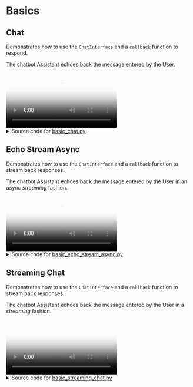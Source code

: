 # Basics

## Chat

Demonstrates how to use the `ChatInterface` and a `callback` function to respond.

The chatbot Assistant echoes back the message entered by the User.

<video controls poster="..\assets\thumbnails\basic_chat.png" >
    <source src="..\assets\videos\basic_chat.mp4" type="video/mp4"
    style="max-height: 400px; max-width: 600px;">
    Your browser does not support the video tag.
</video>



<details>

<summary>Source code for <a href='..\examples\basics\basic_chat.py' target='_blank'>basic_chat.py</a></summary>

```python
"""
Demonstrates how to use the `ChatInterface` and a `callback` function to respond.

The chatbot Assistant echoes back the message entered by the User.
"""

import panel as pn

pn.extension(design="material")


def callback(contents: str, user: str, instance: pn.widgets.ChatInterface):
    message = f"Echoing {user}: {contents}"
    return message


chat_interface = pn.widgets.ChatInterface(callback=callback)
chat_interface.send(
    "Enter a message in the TextInput below and receive an echo!",
    user="System",
    respond=False,
)
chat_interface.servable()
```
</details>


## Echo Stream Async

Demonstrates how to use the `ChatInterface` and a `callback` function to
stream back responses.

The chatbot Assistant echoes back the message entered by the User in an
*async streaming* fashion.

<video controls poster="..\assets\thumbnails\basic_echo_stream_async.png" >
    <source src="..\assets\videos\basic_echo_stream_async.mp4" type="video/mp4"
    style="max-height: 400px; max-width: 600px;">
    Your browser does not support the video tag.
</video>



<details>

<summary>Source code for <a href='..\examples\basics\basic_echo_stream_async.py' target='_blank'>basic_echo_stream_async.py</a></summary>

```python
"""
Demonstrates how to use the `ChatInterface` and a `callback` function to
stream back responses.

The chatbot Assistant echoes back the message entered by the User in an
*async streaming* fashion.
"""


from asyncio import sleep

import panel as pn

pn.extension()


async def callback(contents: str, user: str, instance: pn.widgets.ChatInterface):
    await sleep(1)
    message = ""
    for char in "Echoing User: " + contents:
        await sleep(0.05)
        message += char
        yield message


chat_interface = pn.widgets.ChatInterface(callback=callback)
chat_interface.send(
    "Enter a message in the TextInput below and receive an echo!",
    user="System",
    respond=False,
)
chat_interface.servable()
```
</details>


## Streaming Chat

Demonstrates how to use the `ChatInterface` and a `callback` function to stream back
responses.

The chatbot Assistant echoes back the message entered by the User in a *streaming*
fashion.

<video controls poster="..\assets\thumbnails\basic_streaming_chat.png" >
    <source src="..\assets\videos\basic_streaming_chat.mp4" type="video/mp4"
    style="max-height: 400px; max-width: 600px;">
    Your browser does not support the video tag.
</video>



<details>

<summary>Source code for <a href='..\examples\basics\basic_streaming_chat.py' target='_blank'>basic_streaming_chat.py</a></summary>

```python
"""
Demonstrates how to use the `ChatInterface` and a `callback` function to stream back
responses.

The chatbot Assistant echoes back the message entered by the User in a *streaming*
fashion.
"""


from time import sleep

import panel as pn

pn.extension(design="material")


def callback(contents: str, user: str, instance: pn.widgets.ChatInterface):
    sleep(1)
    message = ""
    for char in f"Echoing {user}: {contents}":
        sleep(0.05)
        message += char
        yield message


chat_interface = pn.widgets.ChatInterface(callback=callback)
chat_interface.send(
    "Enter a message in the TextInput below and receive an echo!",
    user="System",
    respond=False,
)
chat_interface.servable()
```
</details>